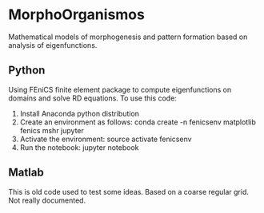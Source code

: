 # MorphoOrganismos

Mathematical models of morphogenesis and pattern formation based on analysis of eigenfunctions.

## Python
Using FEniCS finite element package to compute eigenfunctions on domains and solve RD equations. To use this code:
1. Install Anaconda python distribution
2. Create an environment as follows: conda create -n fenicsenv matplotlib fenics mshr jupyter
3. Activate the environment: source activate fenicsenv
4. Run the notebook: jupyter notebook <name>

## Matlab
This is old code used to test some ideas. Based on a coarse regular grid. Not really documented.
